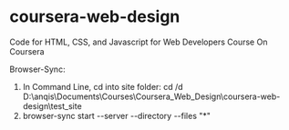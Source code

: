 # coursera-web-design
Code for HTML, CSS, and Javascript for Web Developers Course On Coursera

Browser-Sync:
1. In Command Line, cd into site folder:
   cd /d D:\anqis\Documents\Courses\Coursera_Web_Design\coursera-web-design\test_site
2. browser-sync start --server --directory --files "*"
